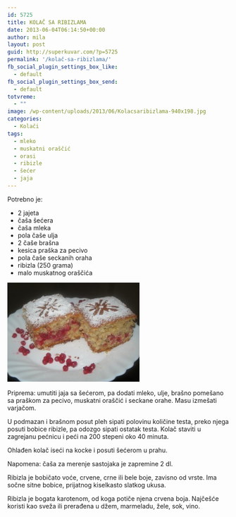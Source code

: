 ```yaml
---
id: 5725
title: KOLAČ SA RIBIZLAMA
date: 2013-06-04T06:14:50+00:00
author: mila
layout: post
guid: http://superkuvar.com/?p=5725
permalink: '/kolač-sa-ribizlama/'
fb_social_plugin_settings_box_like:
  - default
fb_social_plugin_settings_box_send:
  - default
totvreme:
  - ""
image: /wp-content/uploads/2013/06/Kolacsaribizlama-940x198.jpg
categories:
  - Kolači
tags:
  - mleko
  - muskatni oraščić
  - orasi
  - ribizle
  - šećer
  - jaja
---
```

Potrebno je:

  * 2 jajeta
  * čaša šećera
  * čaša mleka
  * pola čaše ulja
  * 2 čaše brašna
  * kesica praška za pecivo
  * pola čaše seckanih oraha
  * ribizla (250 grama)
  * malo muskatnog oraščića

<img class="alignnone size-medium wp-image-5726" src="/wp-content/uploads/2013/06/Kolacsaribizlama-300x225.jpg" alt="Kolacsaribizlama" width="300" height="225" /> 

Priprema: umutiti jaja sa šećerom, pa dodati mleko, ulje, brašno pomešano sa praškom za pecivo, muskatni oraščić i seckane orahe. Masu izmešati varjačom.

U podmazan i brašnom posut pleh sipati polovinu količine testa, preko njega posuti bobice ribizle, pa odozgo sipati ostatak testa. Kolač staviti u zagrejanu pećnicu i peći na 200 stepeni oko 40 minuta.

Ohlađen kolač iseći na kocke i posuti šećerom u prahu.

Napomena: čaša za merenje sastojaka je zapremine 2 dl.

Ribizla je bobičato voće, crvene, crne ili bele boje, zavisno od vrste. Ima sočne sitne bobice, prijatnog kiselkasto slatkog ukusa.

Ribizla je bogata karotenom, od koga potiče njena crvena boja. Najčešće koristi kao sveža ili prerađena u džem, marmeladu, žele, sok, vino.